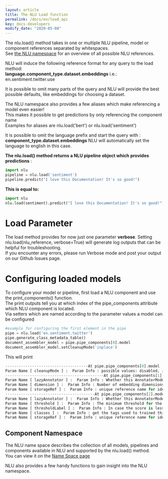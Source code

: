 ```yaml
---
layout: article
title: The NLU Load function
permalink: /docs/en/load_api
key: docs-developers
modify_date: "2020-05-08"
---
```


The nlu.load() method takes in one or multiple NLU pipeline, model or component references separated by whitespaces.     
See [the NLU namespace]( /docs/en/namespace) for an overview of all possible NLU references.     

NLU  will induce the following reference format for any query to the load method:       
**language.component_type.dataset.embeddings** i.e.: en.sentiment.twitter.use     
      
It is possible to omit many parts of the query and NLU will provide the best possible defaults, like embeddings for choosing a dataset.

The NLU namespace also provides a few aliases which make referencing a model even easier!       
This makes it possible to get predictions by only referencing the component name       
Examples for aliases are nlu.load('bert') or nlu.load('sentiment')   

It is possible to omit the language prefix and start the query with :
**component_type.dataset.embeddings** NLU will automatically set the language to english in this case.


**The nlu.load() method returns a NLU pipeline object which provides predictions** :
```python
import nlu
pipeline = nlu.load('sentiment')
pipeline.predict("I love this Documentation! It's so good!")
``` 
**This is equal to:**
```python
import nlu
nlu.load(sentiment).predict("I love this Documentation! It's so good!")
``` 


# Load Parameter
The load method provides for now just one parameter **verbose**.
Setting nlu.load(nlu_reference, verbose=True) will generate log outputs that can be helpful for troubleshooting.   
If you encounter any errors, please run Verbose mode and post your output on our Github Issues page.    


# Configuring loaded models
To configure your model or pipeline, first load a NLU component and use the print_components() function.   
The print outputs tell you at which index of the pipe_components attribute which NLU component is located.   
Via  setters which are named according to the parameter values a model can be configured


```python
#example for configuring the first element in the pipe
pipe = nlu.load('en.sentiment.twitter')
pipe.generate_class_metadata_table()
document_assembler_model = pipe.pipe_components[0].model
document_assembler_model.setCleanupMode('inplace')
```

This will print

```python 
-------------------------------------At pipe.pipe_components[0].model  : document_assembler with configurable parameters: --------------------------------------
Param Name [ cleanupMode ] :  Param Info : possible values: disabled, inplace, inplace_full, shrink, shrink_full, each, each_full, delete_full  currently Configured as :  disabled
--------------------------------------------At pipe.pipe_components[1].model  : glove with configurable parameters: --------------------------------------------
Param Name [ lazyAnnotator ] :  Param Info : Whether this AnnotatorModel acts as lazy in RecursivePipelines  currently Configured as :  False
Param Name [ dimension ] :  Param Info : Number of embedding dimensions  currently Configured as :  512
Param Name [ storageRef ] :  Param Info : unique reference name for identification  currently Configured as :  tfhub_use
----------------------------------------At pipe.pipe_components[2].model  : sentiment_dl  with configurable parameters: ----------------------------------------
Param Name [ lazyAnnotator ] :  Param Info : Whether this AnnotatorModel acts as lazy in RecursivePipelines  currently Configured as :  False
Param Name [ threshold ] :  Param Info : The minimum threshold for the final result otherwise it will be neutral  currently Configured as :  0.6
Param Name [ thresholdLabel ] :  Param Info : In case the score is less than threshold, what should be the label. Default is neutral.  currently Configured as :  neutral
Param Name [ classes ] :  Param Info : get the tags used to trained this NerDLModel  currently Configured as :  ['positive', 'negative']
Param Name [ storageRef ] :  Param Info : unique reference name for identification  currently Configured as :  tfhub_use
```



## Component Namespace
The NLU name space describes the collection of all models, pipelines and components available in NLU and supported by the nlu.load() method.       
You can view it on the [Name Space page](https://nlu.johnsnowlabs.com/docs/en/load_api)

NLU also provides a few handy functions to gain insight into the NLU namespace.


